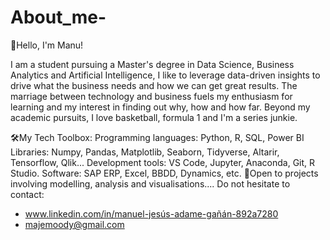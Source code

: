 # About_me-

👋Hello, I'm Manu!

I am a student pursuing a Master's degree in Data Science, Business Analytics and Artificial Intelligence, I like to leverage data-driven insights to drive what the business needs and how we can get great results. The marriage between technology and business fuels my enthusiasm for learning and my interest in finding out why, how and how far. Beyond my academic pursuits, I love basketball, formula 1 and I'm a series junkie.

🛠️My Tech Toolbox:
Programming languages: Python, R, SQL, Power BI
Libraries: Numpy, Pandas, Matplotlib, Seaborn, Tidyverse, Altarir, Tensorflow, Qlik...
Development tools: VS Code, Jupyter, Anaconda, Git, R Studio.
Software: SAP ERP, Excel, BBDD, Dynamics, etc.
🫡Open to projects involving modelling, analysis and visualisations....
Do not hesitate to contact:
- www.linkedin.com/in/manuel-jesús-adame-gañán-892a7280
- majemoody@gmail.com
